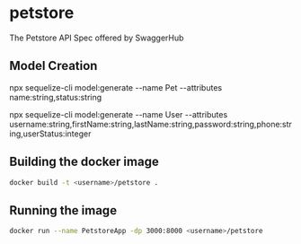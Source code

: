 # petstore

The Petstore API Spec offered by SwaggerHub

## Model Creation

npx sequelize-cli model:generate --name Pet --attributes name:string,status:string

npx sequelize-cli model:generate --name User --attributes username:string,firstName:string,lastName:string,password:string,phone:string,userStatus:integer

## Building the docker image

```bash
docker build -t <username>/petstore .
```

## Running the image

```bash
docker run --name PetstoreApp -dp 3000:8000 <username>/petstore
```

